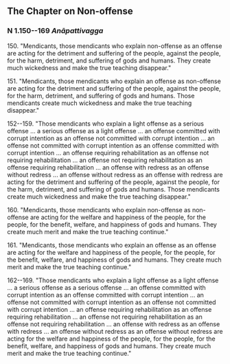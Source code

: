 ## The Chapter on Non-offense

### N 1.150--169 *Anāpattivagga*

150\. "Mendicants, those mendicants who explain non-offense as an offense are
acting for the detriment and suffering of the people, against the
people, for the harm, detriment, and suffering of gods and humans. They
create much wickedness and make the true teaching disappear."

<!--pg-->
151\. "Mendicants, those mendicants who explain an offense as non-offense are
acting for the detriment and suffering of the people, against the
people, for the harm, detriment, and suffering of gods and humans. Those
mendicants create much wickedness and make the true teaching disappear."

<!--pg-->
152--159\. "Those mendicants who explain a light offense as a serious offense ... a
serious offense as a light offense ... an offense committed with corrupt
intention as an offense not committed with corrupt intention ... an
offense not committed with corrupt intention as an offense committed
with corrupt intention ... an offense requiring rehabilitation as an
offense not requiring rehabilitation ... an offense not requiring
rehabilitation as an offense requiring rehabilitation ... an offense
with redress as an offense without redress ... an offense without
redress as an offense with redress are acting for the detriment and
suffering of the people, against the people, for the harm, detriment,
and suffering of gods and humans. Those mendicants create much
wickedness and make the true teaching disappear."

<!--pg-->
160\. "Mendicants, those mendicants who explain non-offense as non-offense are
acting for the welfare and happiness of the people, for the people, for
the benefit, welfare, and happiness of gods and humans. They create much
merit and make the true teaching continue."

<!--pg-->
161\. "Mendicants, those mendicants who explain an offense as an offense are
acting for the welfare and happiness of the people, for the people, for
the benefit, welfare, and happiness of gods and humans. They create much
merit and make the true teaching continue."

<!--pg-->
162--169\. "Those mendicants who explain a light offense as a light offense ... a
serious offense as a serious offense ... an offense committed with
corrupt intention as an offense committed with corrupt intention ... an
offense not committed with corrupt intention as an offense not committed
with corrupt intention ... an offense requiring rehabilitation as an
offense requiring rehabilitation ... an offense not requiring
rehabilitation as an offense not requiring rehabilitation ... an offense
with redress as an offense with redress ... an offense without redress
as an offense without redress are acting for the welfare and happiness
of the people, for the people, for the benefit, welfare, and happiness
of gods and humans. They create much merit and make the true teaching
continue."

<!--pg-->

